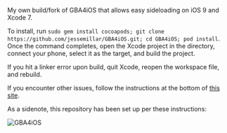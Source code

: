 My own build/fork of GBA4iOS that allows easy sideloading on iOS 9 and Xcode 7.

To install, run `sudo gem install cocoapods; git clone https://github.com/jessemillar/GBA4iOS.git; cd GBA4iOS; pod install`. Once the command completes, open the Xcode project in the directory, connect your phone, select it as the target, and build the project.

If you hit a linker error upon build, quit Xcode, reopen the workspace file, and rebuild.

If you encounter other issues, follow the instructions at the bottom of [this site](http://bouk.co/blog/sideload-iphone/).

As a sidenote, this repository has been set up per these instructions:

![GBA4iOS](https://raw.githubusercontent.com/jessemillar/GBA4iOS/master/screenshot.png)
